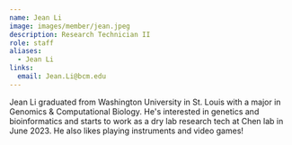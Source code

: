 ```yaml
---
name: Jean Li
image: images/member/jean.jpeg
description: Research Technician II
role: staff
aliases:
  - Jean Li
links:
  email: Jean.Li@bcm.edu
---
```


Jean Li graduated from Washington University in St. Louis with a major in Genomics & Computational Biology. He's interested in genetics and bioinformatics and starts to work as a dry lab research tech at Chen lab in June 2023. He also likes playing instruments and video games!
